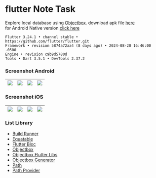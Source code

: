 # flutter Note Task

Explore local database using [Objectbox](https://github.com/objectbox/objectbox-dart). download apk file [here](https://e.pcloud.link/publink/show?code=XZmo8PZj8HSxLqEvAkpma55YsiXFXyCp58X)    
for Android Native version [click here](https://github.com/yoesuv/android-room-example)

```
Flutter 3.24.1 • channel stable • https://github.com/flutter/flutter.git
Framework • revision 5874a72aa4 (8 days ago) • 2024-08-20 16:46:00 -0500
Engine • revision c9b9d5780d
Tools • Dart 3.5.1 • DevTools 2.37.2
```

### Screenshot Android ###
| ![](https://i.imgur.com/qYbFWE1.png) | ![](https://i.imgur.com/EUbXgbg.png) | ![](https://i.imgur.com/cjcbFBI.png) | ![](https://i.imgur.com/pRAccpi.png) |
| :---: | :---: | :---: | :---: |

### Screenshot iOS ###
| ![](https://images2.imgbox.com/54/cd/1CJqVYp3_o.png) | ![](https://images2.imgbox.com/f0/3f/1YoQstQf_o.png) | ![](https://images2.imgbox.com/52/df/cOnBY7an_o.png) | ![](https://images2.imgbox.com/2d/c0/qAafCvIz_o.png) |
| :---: | :---: | :---: | :---: |

### List Library ###
- [Build Runner](https://pub.dev/packages/build_runner)
- [Equatable](https://pub.dev/packages/equatable)
- [Flutter Bloc](https://pub.dev/packages/flutter_bloc)
- [Objectbox](https://pub.dev/packages/objectbox)
- [Objectbox Flutter Libs](https://pub.dev/packages/objectbox_flutter_libs)
- [Objectbox Generator](https://pub.dev/packages/objectbox_generator)
- [Path](https://pub.dev/packages/path)
- [Path Provider](https://pub.dev/packages/path_provider)